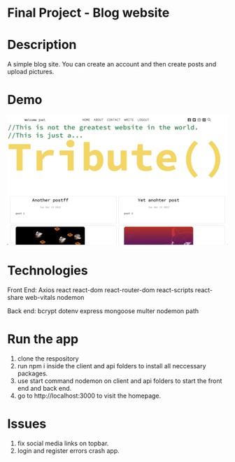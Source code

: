 # **Final Project - Blog website**

# Description
A simple blog site. You can create an account and then create posts and upload pictures. 

# Demo
![Screenshot](./webblog/client/public/Screenshot.png)

# Technologies
Front End:
    Axios
    react
    react-dom
    react-router-dom
    react-scripts
    react-share
    web-vitals
    nodemon

Back end:
    bcrypt
    dotenv
    express
    mongoose
    multer
    nodemon
    path

# Run the app
1. clone the respository
2. run npm i inside the client and api folders to install all neccessary packages.
3. use start command nodemon on client and api folders to start the front end and back end.
4. go to http://localhost:3000 to visit the homepage.


# Issues
1. fix social media links on topbar.
2. login and register errors crash app.

